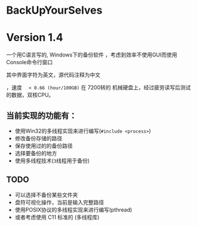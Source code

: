 # BackUpYourSelves 
# Version 1.4 
一个用C语言写的, Windows下的备份软件
，考虑到效率不使用GUI而使用 Console命令行窗口

其中界面字符为英文，源代码注释为中文

，速度 `  < 0.66 (hour/100GB)` 在 7200转的 机械硬盘上，经过疲劳读写后测试的数据，双核CPU。
## 当前实现的功能有：

- 使用Win32的多线程实现来进行编写(`#include <process>`)
- 修改备份存储的路径
- 保存使用过的的备份路径
- 选择要备份的地方
- 使用多线程技术(`3`线程用于备份)


## TODO

- 可以选择不备份某些文件夹
- 盘符可视化操作，当前是输入完整路径
- 使用POSIX协议的多线程实现来进行编写(pthread)
- 或者考虑使用 C11 标准的 (多线程库)
